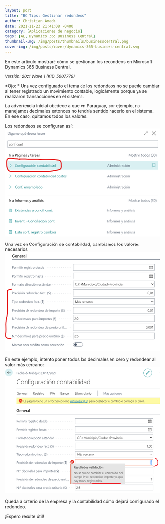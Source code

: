 ```yaml
---
layout: post
title: "BC Tips: Gestionar redondeos"
author: Christian Amado
date: 2021-11-23 21:41:08 -0400
category: [Aplicaciones de negocio]
tags: [AL, Dynamics 365 Business Central]
thumbnail-img: /img/posts/thumbnails/businesscentral.png
cover-img: /img/posts/cover/dynamics-365-business-central.svg
---
```


En este artículo mostraré cómo se gestionan los redondeos en Microsoft Dynamics 365 Business Central.

<!--more-->
*<font size="2">Versión: 2021 Wave 1 (KID: 5007779)</font>*

*Ojo: * Una vez configurado el tema de los redondeos no se puede cambiar al tener registrado un movimiento contable, logicámente porque ya se realizaron transacciones en el sistema.  

La advertencia inicial obedece a que en Paraguay, por ejemplo, no manejamos decimales entonces no tendría sentido hacerlo en el sistema. En ese caso, quitamos todos los valores.

Los redondeos se configuran así:  
![](/img/posts/2021/11/23/Redondeo1.png)  

Una vez en Configuración de contabilidad, cambiamos los valores necesarios:  
![](/img/posts/2021/11/23/Redondeo2.png)  

En este ejemplo, intento poner todos los decimales en cero y redondear al valor más cercano:  
![](/img/posts/2021/11/23/Redondeo3.png)  

Queda a criterio de la empresa y la contabilidad cómo dejará configurado el redondeo.  

¡Espero resulte útil!